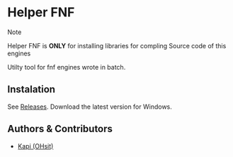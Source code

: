 # Helper FNF

> [!NOTE]
> Helper FNF is **ONLY** for installing libraries for compling Source code of this engines

Utilty tool for fnf engines wrote in batch.

## Instalation 
See [Releases](https://github.com/OHsit/Helper-fnf/releases). Download the latest version for Windows.


## Authors & Contributors
- [Kapi (OHsit)](https://github.com/OHsit)
